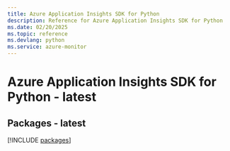 ```yaml
---
title: Azure Application Insights SDK for Python
description: Reference for Azure Application Insights SDK for Python
ms.date: 02/20/2025
ms.topic: reference
ms.devlang: python
ms.service: azure-monitor
---
```

# Azure Application Insights SDK for Python - latest
## Packages - latest
[!INCLUDE [packages](application-insights-index.md)]